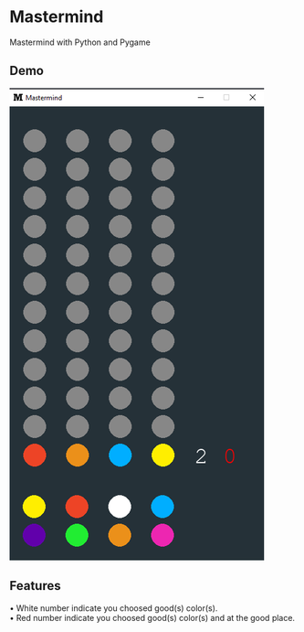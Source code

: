 # Mastermind
Mastermind with Python and Pygame

## Demo
![Alt text](mastermind.PNG?raw=true "Mastermind")

## Features
• White number indicate you choosed good(s) color(s).  
• Red number indicate you choosed good(s) color(s) and at the good place.  